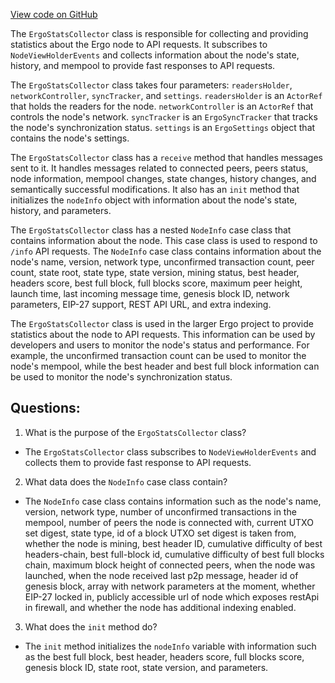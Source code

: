 [View code on GitHub](https://github.com/ergoplatform/ergo/src/main/scala/org/ergoplatform/local/ErgoStatsCollector.scala)

The `ErgoStatsCollector` class is responsible for collecting and providing statistics about the Ergo node to API requests. It subscribes to `NodeViewHolderEvents` and collects information about the node's state, history, and mempool to provide fast responses to API requests. 

The `ErgoStatsCollector` class takes four parameters: `readersHolder`, `networkController`, `syncTracker`, and `settings`. `readersHolder` is an `ActorRef` that holds the readers for the node. `networkController` is an `ActorRef` that controls the node's network. `syncTracker` is an `ErgoSyncTracker` that tracks the node's synchronization status. `settings` is an `ErgoSettings` object that contains the node's settings.

The `ErgoStatsCollector` class has a `receive` method that handles messages sent to it. It handles messages related to connected peers, peers status, node information, mempool changes, state changes, history changes, and semantically successful modifications. It also has an `init` method that initializes the `nodeInfo` object with information about the node's state, history, and parameters.

The `ErgoStatsCollector` class has a nested `NodeInfo` case class that contains information about the node. This case class is used to respond to `/info` API requests. The `NodeInfo` case class contains information about the node's name, version, network type, unconfirmed transaction count, peer count, state root, state type, state version, mining status, best header, headers score, best full block, full blocks score, maximum peer height, launch time, last incoming message time, genesis block ID, network parameters, EIP-27 support, REST API URL, and extra indexing.

The `ErgoStatsCollector` class is used in the larger Ergo project to provide statistics about the node to API requests. This information can be used by developers and users to monitor the node's status and performance. For example, the unconfirmed transaction count can be used to monitor the node's mempool, while the best header and best full block information can be used to monitor the node's synchronization status.
## Questions: 
 1. What is the purpose of the `ErgoStatsCollector` class?
- The `ErgoStatsCollector` class subscribes to `NodeViewHolderEvents` and collects them to provide fast response to API requests.

2. What data does the `NodeInfo` case class contain?
- The `NodeInfo` case class contains information such as the node's name, version, network type, number of unconfirmed transactions in the mempool, number of peers the node is connected with, current UTXO set digest, state type, id of a block UTXO set digest is taken from, whether the node is mining, best header ID, cumulative difficulty of best headers-chain, best full-block id, cumulative difficulty of best full blocks chain, maximum block height of connected peers, when the node was launched, when the node received last p2p message, header id of genesis block, array with network parameters at the moment, whether EIP-27 locked in, publicly accessible url of node which exposes restApi in firewall, and whether the node has additional indexing enabled.

3. What does the `init` method do?
- The `init` method initializes the `nodeInfo` variable with information such as the best full block, best header, headers score, full blocks score, genesis block ID, state root, state version, and parameters.